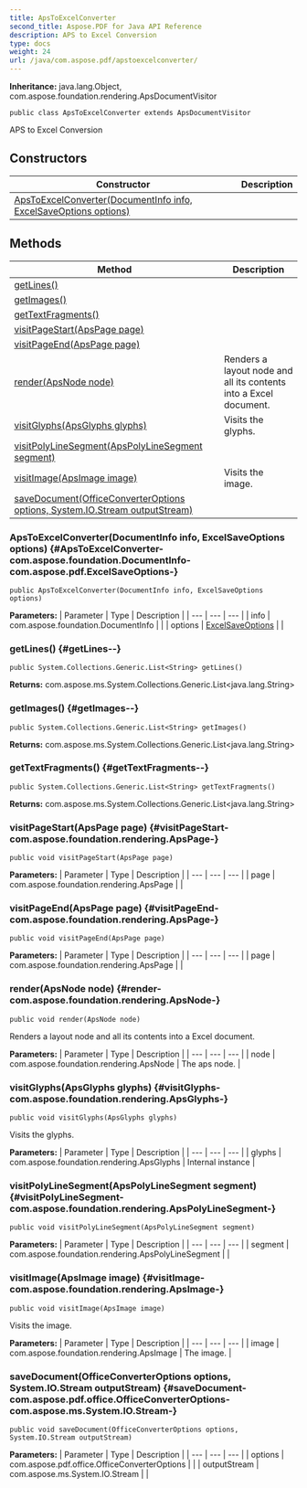 ```yaml
---
title: ApsToExcelConverter
second_title: Aspose.PDF for Java API Reference
description: APS to Excel Conversion
type: docs
weight: 24
url: /java/com.aspose.pdf/apstoexcelconverter/
---
```

**Inheritance:**
java.lang.Object, com.aspose.foundation.rendering.ApsDocumentVisitor
```
public class ApsToExcelConverter extends ApsDocumentVisitor
```

APS to Excel Conversion
## Constructors

| Constructor | Description |
| --- | --- |
| [ApsToExcelConverter(DocumentInfo info, ExcelSaveOptions options)](#ApsToExcelConverter-com.aspose.foundation.DocumentInfo-com.aspose.pdf.ExcelSaveOptions-) |  |
## Methods

| Method | Description |
| --- | --- |
| [getLines()](#getLines--) |  |
| [getImages()](#getImages--) |  |
| [getTextFragments()](#getTextFragments--) |  |
| [visitPageStart(ApsPage page)](#visitPageStart-com.aspose.foundation.rendering.ApsPage-) |  |
| [visitPageEnd(ApsPage page)](#visitPageEnd-com.aspose.foundation.rendering.ApsPage-) |  |
| [render(ApsNode node)](#render-com.aspose.foundation.rendering.ApsNode-) | Renders a layout node and all its contents into a Excel document. |
| [visitGlyphs(ApsGlyphs glyphs)](#visitGlyphs-com.aspose.foundation.rendering.ApsGlyphs-) | Visits the glyphs. |
| [visitPolyLineSegment(ApsPolyLineSegment segment)](#visitPolyLineSegment-com.aspose.foundation.rendering.ApsPolyLineSegment-) |  |
| [visitImage(ApsImage image)](#visitImage-com.aspose.foundation.rendering.ApsImage-) | Visits the image. |
| [saveDocument(OfficeConverterOptions options, System.IO.Stream outputStream)](#saveDocument-com.aspose.pdf.office.OfficeConverterOptions-com.aspose.ms.System.IO.Stream-) |  |
### ApsToExcelConverter(DocumentInfo info, ExcelSaveOptions options) {#ApsToExcelConverter-com.aspose.foundation.DocumentInfo-com.aspose.pdf.ExcelSaveOptions-}
```
public ApsToExcelConverter(DocumentInfo info, ExcelSaveOptions options)
```


**Parameters:**
| Parameter | Type | Description |
| --- | --- | --- |
| info | com.aspose.foundation.DocumentInfo |  |
| options | [ExcelSaveOptions](../../com.aspose.pdf/excelsaveoptions) |  |

### getLines() {#getLines--}
```
public System.Collections.Generic.List<String> getLines()
```




**Returns:**
com.aspose.ms.System.Collections.Generic.List<java.lang.String>
### getImages() {#getImages--}
```
public System.Collections.Generic.List<String> getImages()
```




**Returns:**
com.aspose.ms.System.Collections.Generic.List<java.lang.String>
### getTextFragments() {#getTextFragments--}
```
public System.Collections.Generic.List<String> getTextFragments()
```




**Returns:**
com.aspose.ms.System.Collections.Generic.List<java.lang.String>
### visitPageStart(ApsPage page) {#visitPageStart-com.aspose.foundation.rendering.ApsPage-}
```
public void visitPageStart(ApsPage page)
```




**Parameters:**
| Parameter | Type | Description |
| --- | --- | --- |
| page | com.aspose.foundation.rendering.ApsPage |  |

### visitPageEnd(ApsPage page) {#visitPageEnd-com.aspose.foundation.rendering.ApsPage-}
```
public void visitPageEnd(ApsPage page)
```




**Parameters:**
| Parameter | Type | Description |
| --- | --- | --- |
| page | com.aspose.foundation.rendering.ApsPage |  |

### render(ApsNode node) {#render-com.aspose.foundation.rendering.ApsNode-}
```
public void render(ApsNode node)
```


Renders a layout node and all its contents into a Excel document.

**Parameters:**
| Parameter | Type | Description |
| --- | --- | --- |
| node | com.aspose.foundation.rendering.ApsNode | The aps node. |

### visitGlyphs(ApsGlyphs glyphs) {#visitGlyphs-com.aspose.foundation.rendering.ApsGlyphs-}
```
public void visitGlyphs(ApsGlyphs glyphs)
```


Visits the glyphs.

**Parameters:**
| Parameter | Type | Description |
| --- | --- | --- |
| glyphs | com.aspose.foundation.rendering.ApsGlyphs | Internal instance |

### visitPolyLineSegment(ApsPolyLineSegment segment) {#visitPolyLineSegment-com.aspose.foundation.rendering.ApsPolyLineSegment-}
```
public void visitPolyLineSegment(ApsPolyLineSegment segment)
```




**Parameters:**
| Parameter | Type | Description |
| --- | --- | --- |
| segment | com.aspose.foundation.rendering.ApsPolyLineSegment |  |

### visitImage(ApsImage image) {#visitImage-com.aspose.foundation.rendering.ApsImage-}
```
public void visitImage(ApsImage image)
```


Visits the image.

**Parameters:**
| Parameter | Type | Description |
| --- | --- | --- |
| image | com.aspose.foundation.rendering.ApsImage | The image. |

### saveDocument(OfficeConverterOptions options, System.IO.Stream outputStream) {#saveDocument-com.aspose.pdf.office.OfficeConverterOptions-com.aspose.ms.System.IO.Stream-}
```
public void saveDocument(OfficeConverterOptions options, System.IO.Stream outputStream)
```




**Parameters:**
| Parameter | Type | Description |
| --- | --- | --- |
| options | com.aspose.pdf.office.OfficeConverterOptions |  |
| outputStream | com.aspose.ms.System.IO.Stream |  |

